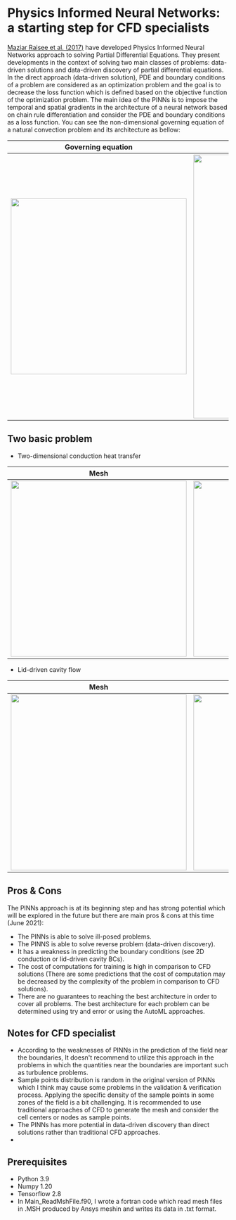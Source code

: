 # Physics Informed Neural Networks: a starting step for CFD specialists

 [Maziar Raisee et al. (2017)](https://maziarraissi.github.io/PINNs/) have developed Physics Informed Neural Networks approach to solving Partial Differential Equations. They present developments in the context of solving two main classes of problems: data-driven solutions and data-driven discovery of partial differential equations. In the direct approach (data-driven solution), PDE and boundary conditions of a problem are considered as an optimization problem and the goal is to decrease the loss function which is defined based on the objective function of the optimization problem. The main idea of the PINNs is to impose the temporal and spatial gradients in the architecture of a neural network based on chain rule differentiation and consider the PDE and boundary conditions as a loss function. You can see the non-dimensional governing equation of a natural convection problem and its architecture as bellow:
 

| Governing equation | Architecture |
| --- | --- |
| <img src="https://github.com/Vaezi92/PINNs-TF2.x/blob/main/2D-Conduction/Figs/NC-LossFunction.png" width="400"> | <img src="https://github.com/Vaezi92/PINNs-TF2.x/blob/main/2D-Conduction/Figs/NaturalConvection.png" width="600"> |

## Two basic problem

- Two-dimensional conduction heat transfer

| Mesh | Loss function | Temperature field |
| --- | --- | ---|
| <img src="https://github.com/Vaezi92/PINNs-TF2.x/blob/main/2D-Conduction/Figs/2D%20Conduction%20-%20TriMesh.png" width="400"> | <img src="https://github.com/Vaezi92/PINNs-TF2.x/blob/main/2D-Conduction/Figs/2DConduction-Lossfunction.png" width="400"> | <img src="https://github.com/Vaezi92/PINNs-TF2.x/blob/main/2D-Conduction/Figs/2D%20Conduction%20-%20TemperatureField.png" width="400"> |

- Lid-driven cavity flow

| Mesh | Pressure field | Velocity Magnitude field |
| --- | --- | ---|
| <img src="https://github.com/Vaezi92/PINNs-TF2.x/blob/main/2D-Cavity/Figs/Cavity-Mesh.png" width="400"> | <img src="https://github.com/Vaezi92/PINNs-TF2.x/blob/main/2D-Cavity/Figs/Cavity-Pressurefield.png" width="400"> | <img src="https://github.com/Vaezi92/PINNs-TF2.x/blob/main/2D-Cavity/Figs/Cavity-VelocityMagnitude.png" width="400"> |


## Pros & Cons

The PINNs approach is at its beginning step and has strong potential which will be explored in the future but there are main pros & cons at this time (June 2021):
- The PINNs is able to solve ill-posed problems.
- The PINNS is able to solve reverse problem (data-driven discovery).
- It has a weakness in predicting the boundary conditions (see 2D conduction or lid-driven cavity BCs).
- The cost of computations for training is high in comparison to CFD solutions (There are some predictions that the cost of computation may be decreased by the complexity of the problem in comparison to CFD solutions).
- There are no guarantees to reaching the best architecture in order to cover all problems. The best architecture for each problem can be determined using try and error or using the AutoML approaches.

## Notes for CFD specialist
- According to the weaknesses of PINNs in the prediction of the field near the boundaries, It doesn't recommend to utilize this approach in the problems in which the quantities near the boundaries are important such as turbulence problems.
- Sample points distribution is random in the original version of PINNs which I think may cause some problems in the validation & verification process. Applying the specific density of the sample points in some zones of the field is a bit challenging. It is recommended to use traditional approaches of CFD to generate the mesh and consider the cell centers or nodes as sample points.
- The PINNs has more potential in data-driven discovery than direct solutions rather than traditional CFD approaches.
- 
## Prerequisites

- Python 3.9
- Numpy 1.20
- Tensorflow 2.8
- In Main_ReadMshFile.f90, I wrote a fortran code which read mesh files in .MSH produced by Ansys meshin and writes its data in .txt format.

